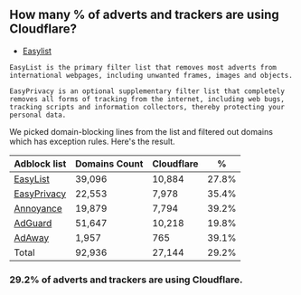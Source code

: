 ## How many % of adverts and trackers are using Cloudflare?


- [Easylist](https://web.archive.org/web/20210516110248/https://easylist.to/)
```
EasyList is the primary filter list that removes most adverts from international webpages, including unwanted frames, images and objects.

EasyPrivacy is an optional supplementary filter list that completely removes all forms of tracking from the internet, including web bugs, tracking scripts and information collectors, thereby protecting your personal data.
```


We picked domain-blocking lines from the list and filtered out domains which has exception rules.
Here's the result.


| Adblock list | Domains Count | Cloudflare | % |
| --- | --- | --- | --- |
| [EasyList](https://easylist.to/easylist/easylist.txt) | 39,096 | 10,884 | 27.8% |
| [EasyPrivacy](https://easylist.to/easylist/easyprivacy.txt) | 22,553 | 7,978 | 35.4% |
| [Annoyance](https://secure.fanboy.co.nz/fanboy-annoyance.txt) | 19,879 | 7,794 | 39.2% |
| [AdGuard](https://adguardteam.github.io/AdGuardSDNSFilter/Filters/filter.txt) | 51,647 | 10,218 | 19.8% |
| [AdAway](https://raw.githubusercontent.com/AdAway/adaway.github.io/master/hosts.txt) | 1,957 | 765 | 39.1% |
| Total | 92,936 | 27,144 | 29.2% |


### 29.2% of adverts and trackers are using Cloudflare.